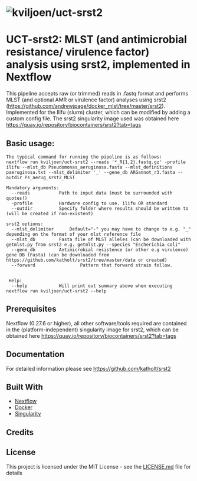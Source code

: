# ![kviljoen/uct-srst2](/assets/cbio_logo.png)

# UCT-srst2: MLST (and antimicrobial resistance/ virulence factor) analysis using srst2, implemented in Nextflow

This pipeline accepts raw (or trimmed) reads in .fastq format and performs MLST (and optional AMR or virulence factor) analyses using srst2 (https://github.com/andrewjpage/docker_mlst/tree/master/srst2). Implemented for the Ilifu (slurm) cluster, which can be modified by adding a custom config file. The srst2 singularity image used was obtained here https://quay.io/repository/biocontainers/srst2?tab=tags

## Basic usage:

    The typical command for running the pipeline is as follows:
    nextflow run kviljoen/uct-srst2 --reads '*_R{1,2}.fastq.gz' -profile ilifu --mlst_db Pseudomonas_aeruginosa.fasta --mlst_definitions paeruginosa.txt --mlst_delimiter '_' --gene_db ARGannot_r3.fasta --outdir Ps_aerug_srst2_MLST

    Mandatory arguments:
      --reads			Path to input data (must be surrounded with quotes!)
      -profile			Hardware config to use. ilifu OR standard
      --outdir			Specify folder where results should be written to (will be created if non-existent)
    
    srst2 options:
      --mlst_delimiter		Default="-" you may have to change to e.g. "_" depending on the format of your mlst reference file
      --mlst_db			Fasta file of MLST alleles (can be downloaded with getmlst.py from srst2 e.g. getmlst.py --species "Escherichia coli"   
      --gene_db			Antimicrobial resistence (or other e.g virulence) gene DB (Fasta) (can be downloaded from https://github.com/katholt/srst2/tree/master/data or created)
      --forward                 Pattern that forward strain follow.
      

     Help:
      --help			Will print out summary above when executing nextflow run kviljoen/uct-srst2 --help 

## Prerequisites

Nextflow (0.27.6 or higher), all other software/tools required are contained in the (platform-independent) singularity image for srst2, which can be obtained here https://quay.io/repository/biocontainers/srst2?tab=tags


## Documentation
For detailed information please see https://github.com/katholt/srst2

## Built With

* [Nextflow](https://www.nextflow.io/)
* [Docker](https://www.docker.com/what-docker)
* [Singularity](https://singularity.lbl.gov/)


## Credits


## License

This project is licensed under the MIT License - see the [LICENSE.md](LICENSE.md) file for details


